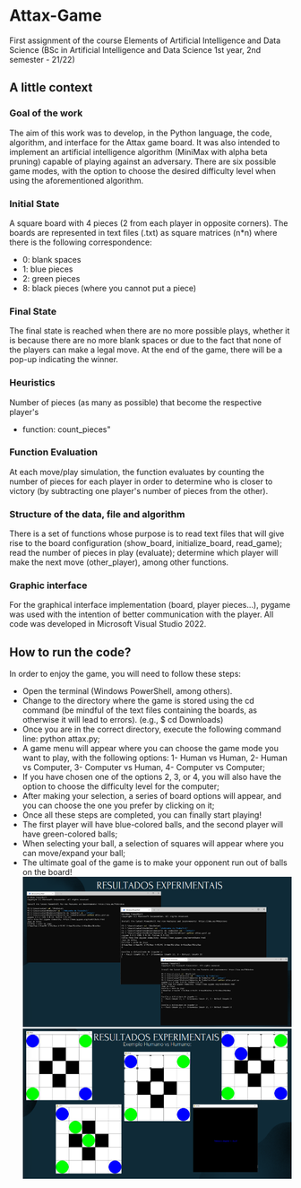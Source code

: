 # Attax-Game
First assignment of the course Elements of Artificial Intelligence and Data Science (BSc in Artificial Intelligence and Data Science 1st year, 2nd semester - 21/22)

## A little context
### Goal of the work
The aim of this work was to develop, in the Python language, the code, algorithm, and interface for the Attax game board. It was also intended to implement an artificial intelligence algorithm (MiniMax with alpha beta pruning) capable of playing against an adversary. There are six possible game modes, with the option to choose the desired difficulty level when using the aforementioned algorithm.

### Initial State
A square board with 4 pieces (2 from each player in opposite corners).
The boards are represented in text files (.txt) as square matrices (n*n) where there is the following correspondence:
* 0: blank spaces
* 1: blue pieces
* 2: green pieces
* 8: black pieces (where you cannot put a piece)

### Final State
The final state is reached when there are no more possible plays, whether it is because there are no more blank spaces or due to the fact that none of the players can make a legal move.
At the end of the game, there will be a pop-up indicating the winner.

### Heuristics
Number of pieces (as many as possible) that become the respective player's
* function: count_pieces"

### Function Evaluation
At each move/play simulation, the function evaluates by counting the number of pieces for each player in order to determine who is closer to victory (by subtracting one player's number of pieces from the other).

### Structure of the data, file and algorithm
There is a set of functions whose purpose is to read text files that will give rise to the board configuration (show_board, initialize_board, read_game); read the number of pieces in play (evaluate); determine which player will make the next move (other_player), among other functions.

### Graphic interface
For the graphical interface implementation (board, player pieces...), pygame was used with the intention of better communication with the player. All code was developed in Microsoft Visual Studio 2022.

## How to run the code?
In order to enjoy the game, you will need to follow these steps:
* Open the terminal (Windows PowerShell, among others).
* Change to the directory where the game is stored using the cd command (be mindful of the text files containing the boards, as otherwise it will lead to errors). (e.g., $ cd Downloads)
* Once you are in the correct directory, execute the following command line: python attax.py;
* A game menu will appear where you can choose the game mode you want to play, with the following options: 1- Human vs Human, 2- Human vs Computer, 3- Computer vs Human, 4- Computer vs Computer;
* If you have chosen one of the options 2, 3, or 4, you will also have the option to choose the difficulty level for the computer;
* After making your selection, a series of board options will appear, and you can choose the one you prefer by clicking on it;
* Once all these steps are completed, you can finally start playing!
* The first player will have blue-colored balls, and the second player will have green-colored balls;
* When selecting your ball, a selection of squares will appear where you can move/expand your ball;
* The ultimate goal of the game is to make your opponent run out of balls on the board!
![How to run the code](images/Experimental_results_1.png)
![Experimental Result](images/Experimental_results_2.png)




